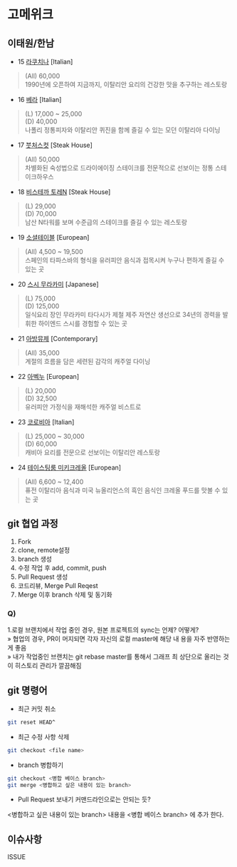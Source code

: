 # 고메위크

## 이태원/한남

* 15 [라쿠치나](https://store.naver.com/restaurants/detail?id=11700873) [Italian]
> (All) 60,000 <br>
> 1990년에 오픈하여 지금까지, 이탈리안 요리의 건강한 맛을 추구하는 레스토랑

* 16 [베라](https://store.naver.com/restaurants/detail?id=34658718) [Italian]
> (L) 17,000 ~ 25,000<br>
> (D) 40,000<br>
> 나폴리 정통피자와 이탈리안 퀴진을 함께 즐길 수 있는 모던 이탈리아 다이닝

* 17 [붓처스컷](https://store.naver.com/restaurants/detail?id=19958049) [Steak House]
> (All) 50,000<br>
> 차별화된 숙성법으로 드라이에이징 스테이크를 전문적으로 선보이는 정통 스테이크하우스

* 18 [비스테까 토레N](https://store.naver.com/restaurants/detail?id=11796537&entry=plt&query=%EB%B9%84%EC%8A%A4%ED%85%8C%EA%B9%8C) [Steak House]
> (L) 29,000<br>
> (D) 70,000<br>
> 남산 N타워를 보며 수준급의 스테이크를 즐길 수 있는 레스토랑

* 19 [소셜테이블](https://store.naver.com/restaurants/detail?id=37253931&entry=plt&query=%EC%86%8C%EC%85%9C%ED%85%8C%EC%9D%B4%EB%B8%94) [European]
> (All) 4,500 ~ 19,500<br>
> 스페인의 타파스바의 형식을 유러피안 음식과 접목시켜 누구나 편하게 즐길 수 있는 곳

* 20 [스시 무라카미](https://store.naver.com/restaurants/detail?id=834778210&entry=plt&query=%EC%8A%A4%EC%8B%9C%EB%AC%B4%EB%9D%BC%EC%B9%B4%EB%AF%B8) [Japanese]
> (L) 75,000<br>
> (D) 125,000<br>
> 일식요리 장인 무라카미 타다시가 제철 제주 자연산 생선으로 34년의 경력을 발휘한 하이엔드 스시를 경험할 수 있는 곳

* 21 [아방뮤제](https://store.naver.com/restaurants/detail?id=36470208&entry=plt&query=%EC%95%84%EB%B0%A9%EB%AE%A4%EC%A0%9C) [Contemporary]
> (All) 35,000<br>
> 계절의 흐름을 담은 세련된 감각의 캐주얼 다이닝

* 22 [아벡누](https://store.naver.com/restaurants/detail?id=37684048&entry=plt&query=%EC%95%84%EB%B2%A1%EB%88%84) [European]
> (L) 20,000<br>
> (D) 32,500<br>
> 유러피안 가정식을 재해석한 캐주얼 비스트로

* 23 [코로비아](https://store.naver.com/restaurants/detail?id=37249823&entry=plt&query=%EC%BD%94%EB%A1%9C%EB%B9%84%EC%95%84%20%EB%A0%88%EC%8A%A4%ED%86%A0%EB%9E%91) [Italian]
> (L) 25,000 ~ 30,000<br>
> (D) 60,000<br>
> 캐비아 요리를 전문으로 선보이는 이탈리안 레스토랑

* 24 [테이스팅룸 미키크레올](https://store.naver.com/restaurants/detail?id=36845023) [European]
> (All) 6,600 ~ 12,400<br>
> 퓨전 이탈리아 음식과 미국 뉴올리언스의 흑인 음식인 크레올 푸드를 맛볼 수 있는 곳

## git 협업 과정

1. Fork
2. clone, remote설정
3. branch 생성
4. 수정 작업 후 add, commit, push
5. Pull Request 생성
6. 코드리뷰, Merge Pull Reqest
7. Merge 이후 branch 삭제 및 동기화

### Q)

1.로컬 브랜치에서 작업 중인 경우, 원본 프로젝트의 sync는 언제? 어떻게? <br>
» 협업의 경우, PR이 머지되면 각자 자신의 로컬 master에 해당 내 용을 자주 반영하는게 좋음<br>
» 내가 작업중인 브랜치는 git rebase master를 통해서 그래프 최 상단으로 올리는 것이 히스토리 관리가 깔끔해짐

## git 명령어

- 최근 커밋 취소
```bash
git reset HEAD^
```

- 최근 수정 사항 삭제
```bash
git checkout <file name>
```

- branch 병합하기
```bash
git checkout <병합 베이스 branch>
git merge <병합하고 싶은 내용이 있는 branch>
```

- Pull Request 보내기
커맨드라인으로는 안되는 듯?

<병합하고 싶은 내용이 있는 branch> 내용을 <병합 베이스 branch> 에 추가 한다.

## 이슈사항

ISSUE
